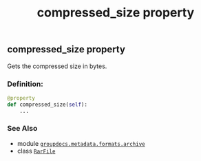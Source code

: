 ﻿---
title: compressed_size property
second_title: GroupDocs.Metadata for Python via .NET API References
description: 
type: docs
url: /python-net/groupdocs.metadata.formats.archive/rarfile/compressed_size/
is_root: false
weight: 100
---

## compressed_size property


Gets the compressed size in bytes.
### Definition:
```python
@property
def compressed_size(self):
    ...
```

### See Also
* module [`groupdocs.metadata.formats.archive`](../../)
* class [`RarFile`](/metadata/python-net/groupdocs.metadata.formats.archive/rarfile)
